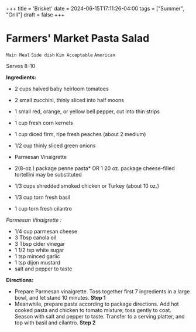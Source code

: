 +++
title = 'Brisket'
date = 2024-06-15T17:11:26-04:00
tags = ["Summer", "Grill"]
draft = false
+++
# Farmers' Market Pasta Salad

`Main Meal` `Side dish` `Kim Acceptable` `American`

Serves 8-10

**Ingredients:**

- 2 cups halved baby heirloom tomatoes
- 2 small zucchini, thinly sliced into half moons
- 1 small red, orange, or yellow bell pepper, cut into thin strips
- 1 cup fresh corn kernels
- 1 cup diced firm, ripe fresh peaches (about 2 medium)
- 1/2 cup thinly sliced green onions
- Parmesan Vinaigrette

- 2(8-oz.) package penne pasta* OR 1 20 oz. package cheese-filled tortellini may be substituted
- 1/3 cups shredded smoked chicken or Turkey (about 10 oz.)
- 1/3 cup torn fresh basil
- 1 cup torn fresh cilantro

_Parmesan Vinaigrette :_

- 1/4 cup parmesan cheese 
- 3 Tbsp canola oil 
- 3 Tbsp cider vinegar 
- 1 1/2 tsp white sugar
- 1 tsp minced garlic 
- 1 tsp dijon mustard
- salt and pepper to taste

**Directions:**

- Prepare Parmesan vinaigrette. Toss together first 7 ingredients in a large bowl, and let stand 10 minutes.
    **Step 1**
- Meanwhile, prepare pasta according to package directions. Add hot cooked pasta and chicken to tomato mixture; toss gently to coat. Season with salt and pepper to taste. Transfer to a serving platter, and top with basil and cilantro.
    **Step 2**
